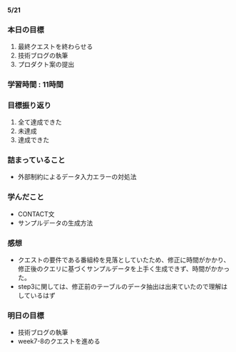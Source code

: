 #### 5/21
### 本日の目標
1. 最終クエストを終わらせる
2. 技術ブログの執筆
3. プロダクト案の提出
### 学習時間 : 11時間  
### 目標振り返り
1. 全て達成できた
2. 未達成
3. 達成できた
### 詰まっていること
- 外部制約によるデータ入力エラーの対処法
### 学んだこと
- CONTACT文
- サンプルデータの生成方法
### 感想
- クエストの要件である番組枠を見落としていたため、修正に時間がかかり、修正後のクエリに基づくサンプルデータを上手く生成できず、時間がかかった。
- step3に関しては、修正前のテーブルのデータ抽出は出来ていたので理解はしているはず
### 明日の目標
- 技術ブログの執筆
- week7-8のクエストを進める
